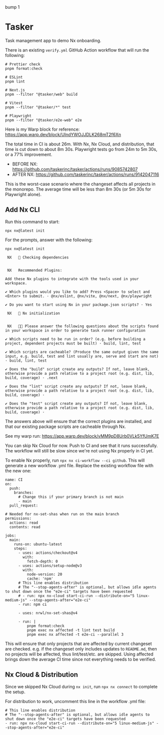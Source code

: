 bump 1
# Tasker

Task management app to demo Nx onboarding.

There is an existing `verify.yml` GitHub Action workflow that will run the following:

```
# Prettier check
pnpm format:check

# ESLint
pnpm lint

# Next.js
pnpm --filter "@tasker/web" build

# Vitest
pnpm --filter "@tasker/*" test

# Playwright
pnpm --filter "@tasker/e2e-web" e2e
```

Here is my Warp block for reference: https://app.warp.dev/block/UIndYWOJJDLK268mT2f6Xn

The total time in CI is about 26m. With Nx, Nx Cloud, and distribution, that time is cut down to about 8m 30s. Playwright tests go from 24m to 5m 30s, or a 77% improvement.

- BEFORE NX: https://github.com/taskerinc/tasker/actions/runs/9085742807
- AFTER NX: https://github.com/taskerinc/tasker/actions/runs/9142047116

This is the worst-case scenario where the changeset affects all projects in the monorepo. The average time will be less than 8m 30s (or 5m 30s for Playwright alone).

## Add Nx CLI

Run this command to start:

```
npx nx@latest init
```

For the prompts, answer with the following:

```
npx nx@latest init

 NX   🧐 Checking dependencies


 NX   Recommended Plugins:

Add these Nx plugins to integrate with the tools used in your workspace.

✔ Which plugins would you like to add? Press <Space> to select and <Enter> to submit. · @nx/eslint, @nx/vite, @nx/next, @nx/playwright

✔ Do you want to start using Nx in your package.json scripts? · Yes

 NX   🐳 Nx initialization


 NX   🧑‍🔧 Please answer the following questions about the scripts found in your workspace in order to generate task runner configuration

✔ Which scripts need to be run in order? (e.g. before building a project, dependent projects must be built) · build, lint, test

✔ Which scripts are cacheable? (Produce the same output given the same input, e.g. build, test and lint usually are, serve and start are not) · build, lint, test

✔ Does the "build" script create any outputs? If not, leave blank, otherwise provide a path relative to a project root (e.g. dist, lib, build, coverage) · .next

✔ Does the "lint" script create any outputs? If not, leave blank, otherwise provide a path relative to a project root (e.g. dist, lib, build, coverage) ·

✔ Does the "test" script create any outputs? If not, leave blank, otherwise provide a path relative to a project root (e.g. dist, lib, build, coverage) ·
```

The answers above will ensure that the correct plugins are installed, and that our existing package scripts are cacheable through Nx.

See my warp run: https://app.warp.dev/block/vMM9pD8Urb0VLk5YfUmK7E

You can skip Nx Cloud for now. Push to CI and see that it runs successfully. The workflow will still be slow since we're not using Nx properly in CI yet.

To enable Nx properly, run `npx nx ci-workflow --ci github`. This will generate a new workflow .yml file. Replace the existing workflow file with the new one:

```
name: CI
on:
  push:
    branches:
      # Change this if your primary branch is not main
      - main
  pull_request:

# Needed for nx-set-shas when run on the main branch
permissions:
  actions: read
  contents: read

jobs:
  main:
    runs-on: ubuntu-latest
    steps:
      - uses: actions/checkout@v4
        with:
          fetch-depth: 0
      - uses: actions/setup-node@v3
        with:
          node-version: 20
          cache: 'npm'
      # This line enables distribution
      # The "--stop-agents-after" is optional, but allows idle agents to shut down once the "e2e-ci" targets have been requested
      # - run: npx nx-cloud start-ci-run --distribute-on="5 linux-medium-js" --stop-agents-after="e2e-ci"
      - run: npm ci

      - uses: nrwl/nx-set-shas@v4

      - run: |
          pnpm format:check
          pnpm exec nx affected -t lint test build
          pnpm exec nx affected -t e2e-ci --parallel 3
```

This will ensure that only projects that are affected by current changeset are checked. e.g. if the changeset only includes updates to `README.md`, then no projects will be affected, thus lint/test/etc. are skipped. Using affected brings down the average CI time since not everything needs to be verified.

## Nx Cloud & Distribution

Since we skipped Nx Cloud during `nx init`, run `npx nx connect` to complete the setup.

For distribution to work, uncomment this line in the workflow .yml file:

```
# This line enables distribution
# The "--stop-agents-after" is optional, but allows idle agents to shut down once the "e2e-ci" targets have been requested
- run: npx nx-cloud start-ci-run --distribute-on="5 linux-medium-js" --stop-agents-after="e2e-ci"
```
